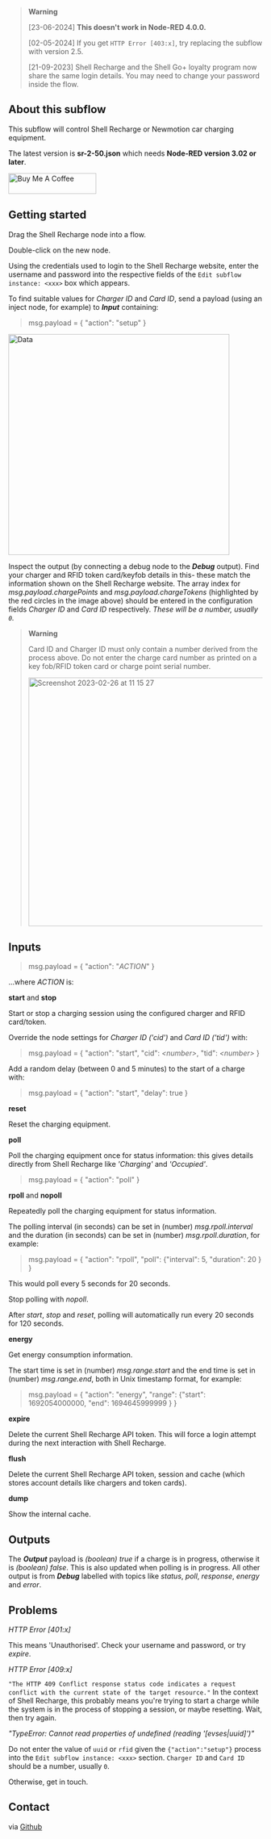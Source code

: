> __Warning__
> 
> [23-06-2024] **This doesn't work in Node-RED 4.0.0.**
>
> [02-05-2024] If you get ``HTTP Error [403:x]``, try replacing the subflow with version 2.5.
>
> [21-09-2023] Shell Recharge and the Shell Go+ loyalty program now share the same login details. You may need to change your password inside the flow.


## About this subflow

This subflow will control Shell Recharge or Newmotion car charging equipment.

The latest version is **sr-2-50.json** which needs **Node-RED version 3.02 or later**.

<a href="https://www.buymeacoffee.com/77gg4cxtp8r" target="_blank"><img src="https://cdn.buymeacoffee.com/buttons/default-orange.png" alt="Buy Me A Coffee" height="41" width="174"></a>

## Getting started

Drag the Shell Recharge node into a flow.

Double-click on the new node.

Using the credentials used to login to the Shell Recharge website, enter the username and password into the respective fields of the `Edit subflow instance: <xxx>` box which appears.

To find suitable values for _Charger ID_ and _Card ID_, send a payload (using an inject node, for example) to **_Input_** containing:

> msg.payload = { "action": "setup" }

<img width="438" alt="Data" src="https://user-images.githubusercontent.com/2021563/221404599-3fc7cf22-d4d2-4f6d-a7b0-1c2da7774fa2.png">

Inspect the output (by connecting a debug node to the **_Debug_** output). Find your charger and RFID token card/keyfob details in this- these match the information shown on the Shell Recharge website. The array index for _msg.payload.chargePoints_ and _msg.payload.chargeTokens_ (highlighted by the red circles in the image above) should be entered in the configuration fields _Charger ID_ and _Card ID_ respectively. _These will be a number, usually `0`._

> __Warning__ 
>
> Card ID and Charger ID must only contain a number derived from the process above. Do not enter the charge card number as printed on a key fob/RFID token card or charge point serial number.
>
> <img width="493" alt="Screenshot 2023-02-26 at 11 15 27" src="https://user-images.githubusercontent.com/2021563/221416402-dcf6de7b-a260-4730-b201-865174e37598.png">

## Inputs

> msg.payload = { "action": "_ACTION_" }

...where _ACTION_ is:

**start** and **stop**

Start or stop a charging session using the configured charger and RFID card/token.

Override the node settings for _Charger ID ('cid')_ and _Card ID ('tid')_ with:

> msg.payload = { "action": "start", "cid": _\<number\>_, "tid": _\<number\>_ }

Add a random delay (between 0 and 5 minutes) to the start of a charge with:

> msg.payload = { "action": "start", "delay": true }

**reset**

Reset the charging equipment.

**poll**

Poll the charging equipment once for status information: this gives details directly from Shell Recharge like _'Charging'_ and _'Occupied'_. 

> msg.payload = { "action": "poll" }

**rpoll** and **nopoll**

Repeatedly poll the charging equipment for status information.

The polling interval (in seconds) can be set in (number) _msg.rpoll.interval_ and the duration (in seconds) can be set in (number) _msg.rpoll.duration_, for example:

> msg.payload = { "action": "rpoll", "poll": {"interval": 5, "duration": 20 } }

This would poll every 5 seconds for 20 seconds.

Stop polling with _nopoll_.

After _start_, _stop_ and _reset_, polling will automatically run every 20 seconds for 120 seconds.

**energy**

Get energy consumption information.

The start time is set in (number) _msg.range.start_ and the end time is set in (number) _msg.range.end_, both in Unix timestamp format, for example:

> msg.payload = { "action": "energy", "range": {"start": 1692054000000, "end": 1694645999999 } }

**expire**

Delete the current Shell Recharge API token. This will force a login attempt during the next interaction with Shell Recharge.

**flush**

Delete the current Shell Recharge API token, session and cache (which stores account details like chargers and token cards).

**dump**

Show the internal cache.

## Outputs

The **_Output_** payload is _(boolean) true_ if a charge is in progress, otherwise it is _(boolean) false_. This is also updated when polling is in progress. All other output is from **_Debug_** labelled with topics like _status_, _poll_, _response_, _energy_ and _error_.

## Problems

_HTTP Error [401:x]_

This means 'Unauthorised'. Check your username and password, or try _expire_.

_HTTP Error [409:x]_

``"The HTTP 409 Conflict response status code indicates a request conflict with the current state of the target resource."`` In the context of Shell Recharge, this probably means you're trying to start a charge while the system is in the process of stopping a session, or maybe resetting. Wait, then try again.

_"TypeError: Cannot read properties of undefined (reading '[evses|uuid]')"_

Do not enter the value of `uuid` or `rfid` given the `{"action":"setup"}` process into the `Edit subflow instance: <xxx>` section. `Charger ID` and `Card ID` should be a number, usually `0`.

Otherwise, get in touch.

## Contact

via [Github](https://github.com/dgthomson/nodered-shellrecharge)




